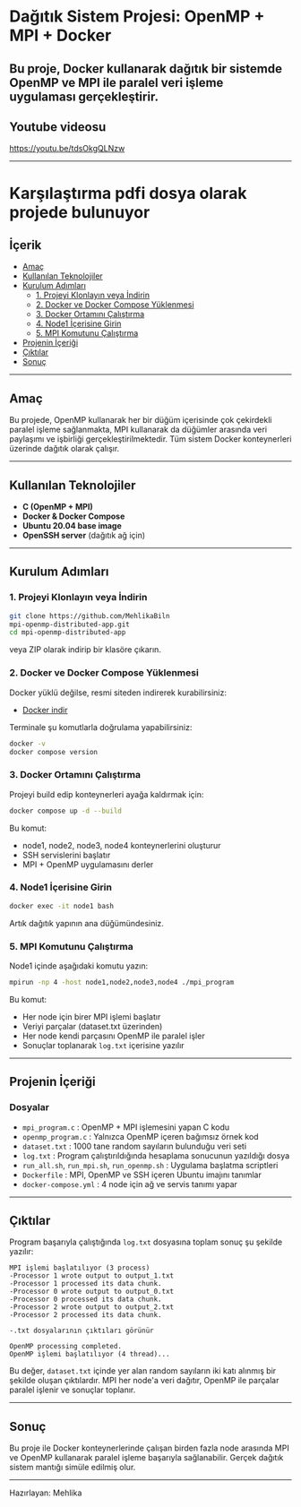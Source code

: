 # Dağıtık Sistem Projesi: OpenMP + MPI + Docker

Bu proje, Docker kullanarak dağıtık bir sistemde OpenMP ve MPI ile paralel veri işleme uygulaması gerçekleştirir.
---

## Youtube videosu 
https://youtu.be/tdsOkgQLNzw

----
# Karşılaştırma pdfi dosya olarak projede bulunuyor 
## İçerik
- [Amaç](#amaç)
- [Kullanılan Teknolojiler](#kullanılan-teknolojiler)
- [Kurulum Adımları](#kurulum-adımları)
  - [1. Projeyi Klonlayın veya İndirin](#1-projeyi-klonlayın-veya-indirin)
  - [2. Docker ve Docker Compose Yüklenmesi](#2-docker-ve-docker-compose-yüklenmesi)
  - [3. Docker Ortamını Çalıştırma](#3-docker-ortamını-çalıştırma)
  - [4. Node1 İçerisine Girin](#4-node1-içerisine-girin)
  - [5. MPI Komutunu Çalıştırma](#5-mpi-komutunu-çalıştırma)
- [Projenin İçeriği](#projenin-içeriği)
- [Çıktılar](#çıktılar)
- [Sonuç](#sonuç)

---

## Amaç
Bu projede, OpenMP kullanarak her bir düğüm içerisinde çok çekirdekli paralel işleme sağlanmakta, MPI kullanarak da düğümler arasında veri paylaşımı ve işbirliği gerçekleştirilmektedir. Tüm sistem Docker konteynerleri üzerinde dağıtık olarak çalışır.

---

## Kullanılan Teknolojiler
- **C (OpenMP + MPI)**
- **Docker & Docker Compose**
- **Ubuntu 20.04 base image**
- **OpenSSH server** (dağıtık ağ için)

---

## Kurulum Adımları

### 1. Projeyi Klonlayın veya İndirin
```bash
git clone https://github.com/MehlikaBiln
mpi-openmp-distributed-app.git
cd mpi-openmp-distributed-app
```
veya ZIP olarak indirip bir klasöre çıkarın.

### 2. Docker ve Docker Compose Yüklenmesi
Docker yüklü değilse, resmi siteden indirerek kurabilirsiniz:
- [Docker indir](https://www.docker.com/products/docker-desktop/)

Terminale şu komutlarla doğrulama yapabilirsiniz:
```bash
docker -v
docker compose version
```

### 3. Docker Ortamını Çalıştırma
Projeyi build edip konteynerleri ayağa kaldırmak için:
```bash
docker compose up -d --build
```
Bu komut:
- node1, node2, node3, node4 konteynerlerini oluşturur
- SSH servislerini başlatır
- MPI + OpenMP uygulamasını derler

### 4. Node1 İçerisine Girin
```bash
docker exec -it node1 bash
```
Artık dağıtık yapının ana düğümündesiniz.

### 5. MPI Komutunu Çalıştırma
Node1 içinde aşağıdaki komutu yazın:
```bash
mpirun -np 4 -host node1,node2,node3,node4 ./mpi_program
```
Bu komut:
- Her node için birer MPI işlemi başlatır
- Veriyi parçalar (dataset.txt üzerinden)
- Her node kendi parçasını OpenMP ile paralel işler
- Sonuçlar toplanarak `log.txt` içerisine yazılır

---

## Projenin İçeriği

### Dosyalar
- `mpi_program.c` : OpenMP + MPI işlemesini yapan C kodu
- `openmp_program.c` : Yalnızca OpenMP içeren bağımsız örnek kod
- `dataset.txt` : 1000 tane random sayıların bulunduğu veri seti
- `log.txt` : Program çalıştırıldığında hesaplama sonucunun yazıldığı dosya
- `run_all.sh`, `run_mpi.sh`, `run_openmp.sh` : Uygulama başlatma scriptleri
- `Dockerfile` : MPI, OpenMP ve SSH içeren Ubuntu imajını tanımlar
- `docker-compose.yml` : 4 node için ağ ve servis tanımı yapar

---

## Çıktılar

Program başarıyla çalıştığında `log.txt` dosyasına toplam sonuç şu şekilde yazılır:
```
MPI işlemi başlatılıyor (3 process)
-Processor 1 wrote output to output_1.txt
-Processor 1 processed its data chunk.
-Processor 0 wrote output to output_0.txt
-Processor 0 processed its data chunk.
-Processor 2 wrote output to output_2.txt
-Processor 2 processed its data chunk.

-.txt dosyalarının çıktıları görünür

OpenMP processing completed.
OpenMP işlemi başlatılıyor (4 thread)...

```
Bu değer, `dataset.txt` içinde yer alan random sayıların iki katı alınmış bir şekilde oluşan çıktılardır. MPI her node'a veri dağıtır, OpenMP ile parçalar paralel işlenir ve sonuçlar toplanır.

---

## Sonuç
Bu proje ile Docker konteynerlerinde çalışan birden fazla node arasında MPI ve OpenMP kullanarak paralel işleme başarıyla sağlanabilir. Gerçek dağıtık sistem mantığı simüle edilmiş olur.

---

Hazırlayan: Mehlika

